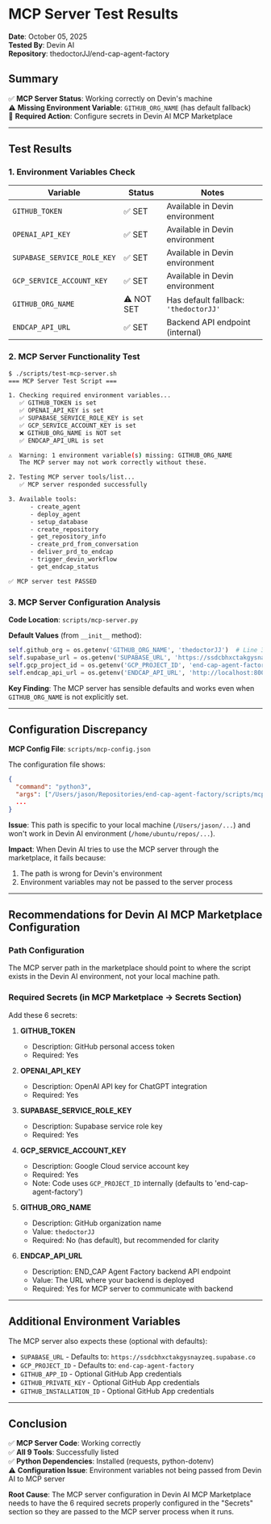 # MCP Server Test Results

**Date**: October 05, 2025  
**Tested By**: Devin AI  
**Repository**: thedoctorJJ/end-cap-agent-factory

## Summary

✅ **MCP Server Status**: Working correctly on Devin's machine  
⚠️ **Missing Environment Variable**: `GITHUB_ORG_NAME` (has default fallback)  
🔧 **Required Action**: Configure secrets in Devin AI MCP Marketplace

---

## Test Results

### 1. Environment Variables Check

| Variable | Status | Notes |
|----------|--------|-------|
| `GITHUB_TOKEN` | ✅ SET | Available in Devin environment |
| `OPENAI_API_KEY` | ✅ SET | Available in Devin environment |
| `SUPABASE_SERVICE_ROLE_KEY` | ✅ SET | Available in Devin environment |
| `GCP_SERVICE_ACCOUNT_KEY` | ✅ SET | Available in Devin environment |
| `GITHUB_ORG_NAME` | ⚠️ NOT SET | Has default fallback: `'thedoctorJJ'` |
| `ENDCAP_API_URL` | ✅ SET | Backend API endpoint (internal) |

### 2. MCP Server Functionality Test

```bash
$ ./scripts/test-mcp-server.sh
=== MCP Server Test Script ===

1. Checking required environment variables...
   ✅ GITHUB_TOKEN is set
   ✅ OPENAI_API_KEY is set
   ✅ SUPABASE_SERVICE_ROLE_KEY is set
   ✅ GCP_SERVICE_ACCOUNT_KEY is set
   ❌ GITHUB_ORG_NAME is NOT set
   ✅ ENDCAP_API_URL is set

⚠️  Warning: 1 environment variable(s) missing: GITHUB_ORG_NAME
   The MCP server may not work correctly without these.

2. Testing MCP server tools/list...
   ✅ MCP server responded successfully

3. Available tools:
      - create_agent
      - deploy_agent
      - setup_database
      - create_repository
      - get_repository_info
      - create_prd_from_conversation
      - deliver_prd_to_endcap
      - trigger_devin_workflow
      - get_endcap_status

✅ MCP server test PASSED
```

### 3. MCP Server Configuration Analysis

**Code Location**: `scripts/mcp-server.py`

**Default Values** (from `__init__` method):
```python
self.github_org = os.getenv('GITHUB_ORG_NAME', 'thedoctorJJ')  # Line 34
self.supabase_url = os.getenv('SUPABASE_URL', 'https://ssdcbhxctakgysnayzeq.supabase.co')  # Line 39
self.gcp_project_id = os.getenv('GCP_PROJECT_ID', 'end-cap-agent-factory')  # Line 40
self.endcap_api_url = os.getenv('ENDCAP_API_URL', 'http://localhost:8000')  # Line 44
```

**Key Finding**: The MCP server has sensible defaults and works even when `GITHUB_ORG_NAME` is not explicitly set.

---

## Configuration Discrepancy

**MCP Config File**: `scripts/mcp-config.json`

The configuration file shows:
```json
{
  "command": "python3",
  "args": ["/Users/jason/Repositories/end-cap-agent-factory/scripts/mcp-server.py"],
  ...
}
```

**Issue**: This path is specific to your local machine (`/Users/jason/...`) and won't work in Devin AI environment (`/home/ubuntu/repos/...`).

**Impact**: When Devin AI tries to use the MCP server through the marketplace, it fails because:
1. The path is wrong for Devin's environment
2. Environment variables may not be passed to the server process

---

## Recommendations for Devin AI MCP Marketplace Configuration

### Path Configuration

The MCP server path in the marketplace should point to where the script exists in the Devin AI environment, not your local machine path.

### Required Secrets (in MCP Marketplace → Secrets Section)

Add these 6 secrets:

1. **GITHUB_TOKEN**
   - Description: GitHub personal access token
   - Required: Yes

2. **OPENAI_API_KEY**
   - Description: OpenAI API key for ChatGPT integration
   - Required: Yes

3. **SUPABASE_SERVICE_ROLE_KEY**
   - Description: Supabase service role key
   - Required: Yes

4. **GCP_SERVICE_ACCOUNT_KEY**
   - Description: Google Cloud service account key
   - Required: Yes
   - Note: Code uses `GCP_PROJECT_ID` internally (defaults to 'end-cap-agent-factory')

5. **GITHUB_ORG_NAME**
   - Description: GitHub organization name
   - Value: `thedoctorJJ`
   - Required: No (has default), but recommended for clarity

6. **ENDCAP_API_URL**
   - Description: END_CAP Agent Factory backend API endpoint
   - Value: The URL where your backend is deployed
   - Required: Yes for MCP server to communicate with backend

---

## Additional Environment Variables

The MCP server also expects these (optional with defaults):
- `SUPABASE_URL` - Defaults to: `https://ssdcbhxctakgysnayzeq.supabase.co`
- `GCP_PROJECT_ID` - Defaults to: `end-cap-agent-factory`
- `GITHUB_APP_ID` - Optional GitHub App credentials
- `GITHUB_PRIVATE_KEY` - Optional GitHub App credentials
- `GITHUB_INSTALLATION_ID` - Optional GitHub App credentials

---

## Conclusion

✅ **MCP Server Code**: Working correctly  
✅ **All 9 Tools**: Successfully listed  
✅ **Python Dependencies**: Installed (requests, python-dotenv)  
⚠️ **Configuration Issue**: Environment variables not being passed from Devin AI to MCP server  

**Root Cause**: The MCP server configuration in Devin AI MCP Marketplace needs to have the 6 required secrets properly configured in the "Secrets" section so they are passed to the MCP server process when it runs.
